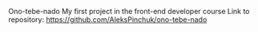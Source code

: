 Ono-tebe-nado
My first project in the front-end developer course
Link to repository:
https://github.com/AleksPinchuk/ono-tebe-nado
